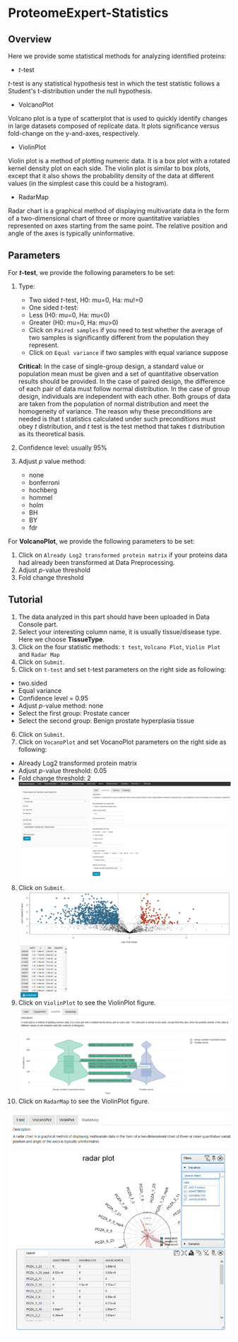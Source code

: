 # ProteomeExpert-Statistics

## Overview
Here we provide some statistical methods for analyzing identified proteins:
  
  - *t*-test

*t*-test is any statistical hypothesis test in which the test statistic follows a Student's t-distribution under the null hypothesis.

- VolcanoPlot

Volcano plot is a type of scatterplot that is used to quickly identify changes in large datasets composed of replicate data. It plots significance versus fold-change on the y-and-axes, respectively.

- ViolinPlot

Violin plot is a method of plotting numeric data. It is a box plot with a rotated kernel density plot on each side. The violin plot is similar to box plots, except that it also shows the probability density of the data at different values (in the simplest case this could be a histogram).

- RadarMap

Radar chart is a graphical method of displaying multivariate data in the form of a two-dimensional chart of three or more quantitative variables represented on axes starting from the same point. The relative position and angle of the axes is typically uninformative.

## Parameters
For ***t*-test**, we provide the following parameters to be set:

1. Type:
	- Two sided *t*-test, H0: mu=0, Ha: mu!=0
	- One sided *t*-test:
	- Less (H0: mu=0, Ha: mu<0)
	- Greater (H0: mu=0, Ha: mu>0)
	- Click on `Paired samples` if you need to test whether the average of two samples is significantly different from the population they represent.
	- Click on `Equal variance` if two samples with equal variance suppose

	**Critical:** In the case of single-group design, a standard value or population mean must be given and a set of quantitative observation results should be provided. In the case of paired design, the difference of each pair of data must follow normal distribution. In the case of group design, individuals are independent with each other. Both groups of data are taken from the population of normal distribution and meet the homogeneity of variance. The reason why these preconditions are needed is that t statistics calculated under such preconditions must obey *t* distribution, and *t* test is the test method that takes *t* distribution as its theoretical basis.

2. Confidence level: usually 95%
3. Adjust *p* value method:
	- none 
	- bonferroni 
	- hochberg 
	- hommel 
	- holm 
	- BH 
	- BY 
	- fdr

For **VolcanoPlot**, we provide the following parameters to be set:

1. Click on `Already Log2 transformed protein matrix` if your proteins data had already been transformed at Data Preprocessing.
2. Adjust *p*-value threshold
3. Fold change threshold

## Tutorial 

1. The data analyzed in this part should have been uploaded in Data Console part.
2. Select your interesting column name, it is usually tissue/disease type. Here we choose **TissueType**.
3. Click on the four statistic methods: `t test`, `Volcano Plot`, `Violin Plot` and `Radar Map`
4. Click on `Submit`.
5. Click on `t-test` and set t-test parameters on the right side as following:
  - two.sided
- Equal variance
- Confidence level = 0.95
- Adjust *p*-value method: none
- Select the first group: Prostate cancer
- Select the second group: Benign prostate hyperplasia tissue
6. Click on `Submit`.
7. Click on `VocanoPlot` and set VocanoPlot parameters on the right side as following:
  - Already Log2 transformed protein matrix
- Adjust *p*-value threshold: 0.05
- Fold change threshold: 2
![image.png](volcano.png)
8. Click on `Submit`.
![image.png](volcano2.png)
9. Click on `ViolinPlot` to see the ViolinPlot figure.
![image.png](violin.png)
10. Click on `RadarMap` to see the ViolinPlot figure.

![image.png](radar.png)